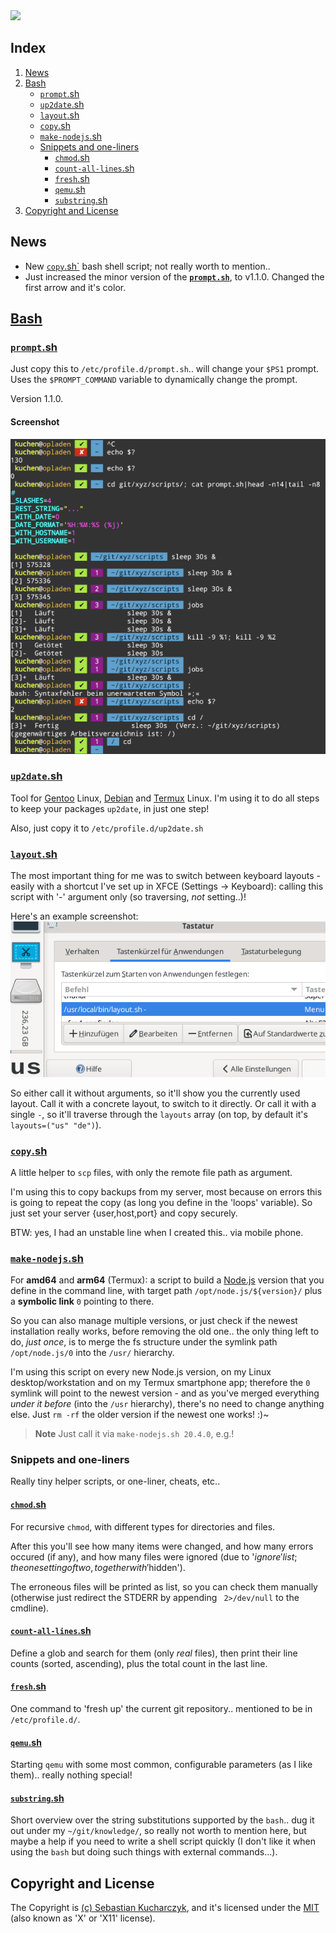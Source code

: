 <img src="https://kekse.biz/php/count.php?draw&override=github:scripts&text=`scripts`&draw" />

## Index
1. [News](#news)
2. [Bash](#bash)
	* [`prompt`.sh](#promptsh)
	* [`up2date`.sh](#up2datesh)
    * [`layout`.sh](#layoutsh)
    * [`copy`.sh](#copysh)
    * [`make-nodejs`.sh](#make-nodejssh)
    * [Snippets and one-liners](#bash/snippets-and-one-liners)
        * [`chmod`.sh](#chmodsh)
        * [`count-all-lines`.sh](#count-all-linessh)
        * [`fresh`.sh](#freshsh)
        * [`qemu`.sh](#qemush)
        * [`substring`.sh](#substringsh)
3. [Copyright and License](#copyright-and-license)

## News
* New [`copy`.sh`](#copysh) bash shell script; not really worth to mention..
* Just increased the minor version of the [**`prompt.sh`**](#promptsh), to v1.1.0. Changed the first arrow and it's color.

## [Bash](bash/)

### [`prompt`.sh](bash/prompt.sh)
Just copy this to `/etc/profile.d/prompt.sh`.. will change your `$PS1` prompt.
Uses the `$PROMPT_COMMAND` variable to dynamically change the prompt.

Version 1.1.0.

#### Screenshot
![$PS1](docs/prompt.sh.png)

### [`up2date`.sh](bash/up2date.sh)
Tool for [Gentoo](https://gentoo.org/) Linux, [Debian](https://debian.org/) and [Termux](https://termux.dev/) Linux.
I'm using it to do all steps to keep your packages `up2date`, in just one step!

Also, just copy it to `/etc/profile.d/up2date.sh`

### [`layout`.sh](bash/layout.sh)
The most important thing for me was to switch between keyboard layouts - easily with a shortcut I've set up in XFCE
(Settings -> Keyboard): calling this script with '-' argument only (so traversing, *not* setting..)!

Here's an example screenshot:
![layout.sh](docs/layout.sh.png)

So either call it without arguments, so it'll show you the currently used layout. Call it with a concrete layout, to
switch to it directly. Or call it with a single `-`, so it'll traverse through the `layouts` array (on top, by default
it's `layouts=("us" "de")`).

### [`copy`.sh](bash/copy.sh)
A little helper to `scp` files, with only the remote file path as argument.

I'm using this to copy backups from my server, most because on errors this
is going to repeat the copy (as long you define in the 'loops' variable).
So just set your server {user,host,port} and copy securely.

BTW: yes, I had an unstable line when I created this.. via mobile phone.

### [`make-nodejs`.sh](bash/make-nodejs.sh)
For **amd64** and **arm64** (Termux): a script to build a [Node.js](https://nodejs.org/) version that you define in
the command line, with target path `/opt/node.js/${version}/` plus a **symbolic link** `0` pointing to there.

So you can also manage multiple versions, or just check if the newest installation really works, before removing the
old one.. the only thing left to do, _just once_, is to merge the fs structure under the symlink path `/opt/node.js/0`
into the `/usr/` hierarchy.

I'm using this script on every new Node.js version, on my Linux desktop/workstation and on my Termux smartphone app;
therefore the `0` symlink will point to the newest version - and as you've merged everything _under it before_ (into
the `/usr` hierarchy), there's no need to change anything else. Just `rm -rf` the older version if the newest one
works! :)~

> **Note**
> Just call it via `make-nodejs.sh 20.4.0`, e.g.!

### Snippets and one-liners
Really tiny helper scripts, or one-liner, cheats, etc..

#### [`chmod`.sh](bash/snippets/chmod.sh)
For recursive `chmod`, with different types for directories and files.

After this you'll see how many items were changed, and how many errors occured (if any), and how many files were
ignored (due to '$ignore' list; the one setting of two, together with '$hidden').

The erroneous files will be printed as list, so you can check them manually (otherwise just redirect the STDERR
by appending ` 2>/dev/null` to the cmdline).

#### [`count-all-lines`.sh](bash/snippets/count-all-lines.sh)
Define a glob and search for them (only _real_ files), then print their line counts (sorted, ascending),
plus the total count in the last line.

#### [`fresh`.sh](bash/snippets/fresh.sh)
One command to 'fresh up' the current git repository.. mentioned to be in `/etc/profile.d/`.

#### [`qemu`.sh](bash/snippets/qemu.sh)
Starting `qemu` with some most common, configurable parameters (as I like them).. really nothing special!

#### [`substring`.sh](bash/dunno/substring.sh)
Short overview over the string substitutions supported by the `bash`.. dug it out under my `~/git/knowledge/`,
so really not worth to mention here, but maybe a help if you need to write a shell script quickly (I don't
like it when using the `bash` but doing such things with external commands...).

## Copyright and License
The Copyright is [(c) Sebastian Kucharczyk](./COPYRIGHT.txt),
and it's licensed under the [MIT](./LICENSE.txt) (also known as 'X' or 'X11' license).

